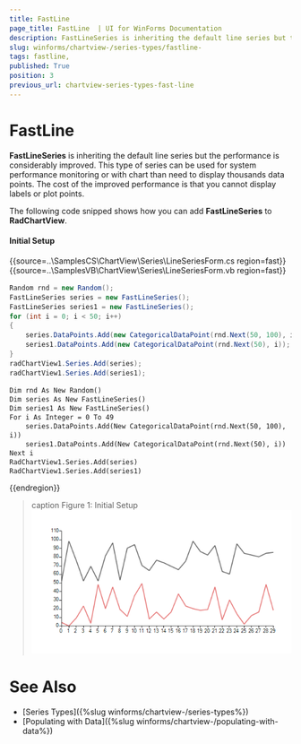 ```yaml
---
title: FastLine 
page_title: FastLine  | UI for WinForms Documentation
description: FastLineSeries is inheriting the default line series but the performance is considerably improved. 
slug: winforms/chartview-/series-types/fastline-
tags: fastline,
published: True
position: 3
previous_url: chartview-series-types-fast-line
---
```


# FastLine

__FastLineSeries__ is inheriting the default line series but the performance is considerably improved. This type of series can be used for system performance monitoring or with chart than need to display thousands data points. The cost of the improved performance is that you cannot display labels or plot points.

The following code snipped shows how you can add __FastLineSeries__ to __RadChartView__.

#### Initial Setup

{{source=..\SamplesCS\ChartView\Series\LineSeriesForm.cs region=fast}} 
{{source=..\SamplesVB\ChartView\Series\LineSeriesForm.vb region=fast}} 

````C#
Random rnd = new Random();
FastLineSeries series = new FastLineSeries();
FastLineSeries series1 = new FastLineSeries();
for (int i = 0; i < 50; i++)
{
    series.DataPoints.Add(new CategoricalDataPoint(rnd.Next(50, 100), i));
    series1.DataPoints.Add(new CategoricalDataPoint(rnd.Next(50), i));
}
radChartView1.Series.Add(series);
radChartView1.Series.Add(series1);

````
````VB.NET
Dim rnd As New Random()
Dim series As New FastLineSeries()
Dim series1 As New FastLineSeries()
For i As Integer = 0 To 49
    series.DataPoints.Add(New CategoricalDataPoint(rnd.Next(50, 100), i))
    series1.DataPoints.Add(New CategoricalDataPoint(rnd.Next(50), i))
Next i
RadChartView1.Series.Add(series)
RadChartView1.Series.Add(series1)

````

{{endregion}}

>caption Figure 1: Initial Setup
![chartview-series-types-line 004](images/chartview-series-types-line004.png)

# See Also

* [Series Types]({%slug winforms/chartview-/series-types%})
* [Populating with Data]({%slug winforms/chartview-/populating-with-data%})